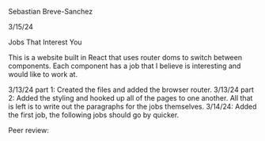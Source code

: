 Sebastian Breve-Sanchez

3/15/24

Jobs That Interest You

This is a website built in React that uses router doms to switch between components. Each component has a job that I believe is interesting and would like to work at.

3/13/24 part 1: Created the files and added the browser router. 3/13/24 part 2: Added the styling and hooked up all of the pages to one another. All that is left is to write out the paragraphs for the jobs themselves. 3/14/24: Added the first job, the following jobs should go by quicker.

Peer review: